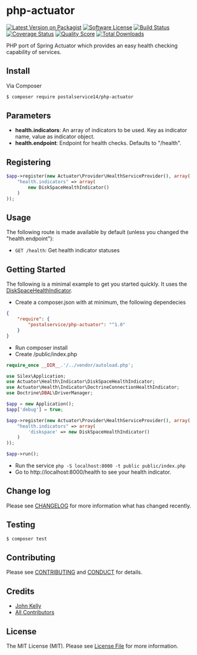 # php-actuator

[![Latest Version on Packagist][ico-version]][link-packagist]
[![Software License][ico-license]](LICENSE.md)
[![Build Status][ico-travis]][link-travis]
[![Coverage Status][ico-scrutinizer]][link-scrutinizer]
[![Quality Score][ico-code-quality]][link-code-quality]
[![Total Downloads][ico-downloads]][link-downloads]

PHP port of Spring Actuator which provides an easy health checking capability of services.

## Install

Via Composer

``` bash
$ composer require postalservice14/php-actuator
```

## Parameters

* **health.indicators**: An array of indicators to be used. Key as indicator name, value as indicator object.
* **health.endpoint**: Endpoint for health checks.  Defaults to "/health".

## Registering

```php
$app->register(new Actuator\Provider\HealthServiceProvider(), array(
    "health.indicators" => array(
        new DiskSpaceHealthIndicator()
    )
));
```

## Usage

The following route is made available by default (unless you changed the "health.endpoint"):

* `GET /health`: Get health indicator statuses

## Getting Started

The following is a minimal example to get you started quickly.  It uses the 
[DiskSpaceHealthIndicator](src/Health/Indicator/DiskSpaceHealthIndicator.php).

* Create a composer.json with at minimum, the following dependecies

```json
{
    "require": {
        "postalservice/php-actuator": "^1.0"
    }
}
```

* Run composer install
* Create /public/index.php

```php
require_once __DIR__.'/../vendor/autoload.php';

use Silex\Application;
use Actuator\Health\Indicator\DiskSpaceHealthIndicator;
use Actuator\Health\Indicator\DoctrineConnectionHealthIndicator;
use Doctrine\DBAL\DriverManager;

$app = new Application();
$app['debug'] = true;

$app->register(new Actuator\Provider\HealthServiceProvider(), array(
    "health.indicators" => array(
        'diskspace' => new DiskSpaceHealthIndicator()
    )
));

$app->run();
```

* Run the service `php -S localhost:8000 -t public public/index.php`
* Go to http://localhost:8000/health to see your health indicator.

## Change log

Please see [CHANGELOG](CHANGELOG.md) for more information what has changed recently.

## Testing

``` bash
$ composer test
```

## Contributing

Please see [CONTRIBUTING](CONTRIBUTING.md) and [CONDUCT](CONDUCT.md) for details.

## Credits

- [John Kelly][link-author]
- [All Contributors][link-contributors]

## License

The MIT License (MIT). Please see [License File](LICENSE.md) for more information.

[ico-version]: https://img.shields.io/packagist/v/postalservice14/php-actuator.svg?style=flat-square
[ico-license]: https://img.shields.io/badge/license-MIT-brightgreen.svg?style=flat-square
[ico-travis]: https://img.shields.io/travis/postalservice14/php-actuator/master.svg?style=flat-square
[ico-scrutinizer]: https://img.shields.io/scrutinizer/coverage/g/postalservice14/php-actuator.svg?style=flat-square
[ico-code-quality]: https://img.shields.io/scrutinizer/g/postalservice14/php-actuator.svg?style=flat-square
[ico-downloads]: https://img.shields.io/packagist/dt/postalservice14/php-actuator.svg?style=flat-square

[link-packagist]: https://packagist.org/packages/postalservice14/php-actuator
[link-travis]: https://travis-ci.org/postalservice14/php-actuator
[link-scrutinizer]: https://scrutinizer-ci.com/g/postalservice14/php-actuator/code-structure
[link-code-quality]: https://scrutinizer-ci.com/g/postalservice14/php-actuator
[link-downloads]: https://packagist.org/packages/postalservice14/php-actuator
[link-author]: https://github.com/postalservice14
[link-contributors]: ../../contributors
